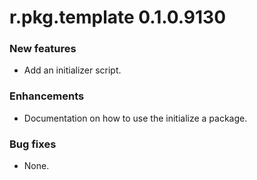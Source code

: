 # r.pkg.template 0.1.0.9130

### New features

* Add an initializer script.

### Enhancements

* Documentation on how to use the initialize a package.

### Bug fixes

* None.